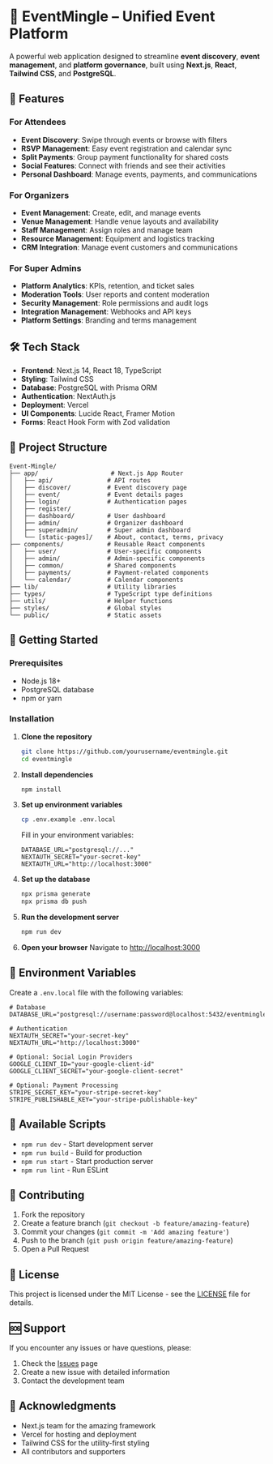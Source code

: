 # 🎉 EventMingle – Unified Event Platform

A powerful web application designed to streamline **event discovery**, **event management**, and **platform governance**, built using **Next.js**, **React**, **Tailwind CSS**, and **PostgreSQL**.

## 🚀 Features

### For Attendees
- **Event Discovery**: Swipe through events or browse with filters
- **RSVP Management**: Easy event registration and calendar sync
- **Split Payments**: Group payment functionality for shared costs
- **Social Features**: Connect with friends and see their activities
- **Personal Dashboard**: Manage events, payments, and communications

### For Organizers
- **Event Management**: Create, edit, and manage events
- **Venue Management**: Handle venue layouts and availability
- **Staff Management**: Assign roles and manage team
- **Resource Management**: Equipment and logistics tracking
- **CRM Integration**: Manage event customers and communications

### For Super Admins
- **Platform Analytics**: KPIs, retention, and ticket sales
- **Moderation Tools**: User reports and content moderation
- **Security Management**: Role permissions and audit logs
- **Integration Management**: Webhooks and API keys
- **Platform Settings**: Branding and terms management

## 🛠️ Tech Stack

- **Frontend**: Next.js 14, React 18, TypeScript
- **Styling**: Tailwind CSS
- **Database**: PostgreSQL with Prisma ORM
- **Authentication**: NextAuth.js
- **Deployment**: Vercel
- **UI Components**: Lucide React, Framer Motion
- **Forms**: React Hook Form with Zod validation

## 📁 Project Structure

```
Event-Mingle/
├── app/                    # Next.js App Router
│   ├── api/               # API routes
│   ├── discover/          # Event discovery page
│   ├── event/             # Event details pages
│   ├── login/             # Authentication pages
│   ├── register/
│   ├── dashboard/         # User dashboard
│   ├── admin/             # Organizer dashboard
│   ├── superadmin/        # Super admin dashboard
│   └── [static-pages]/    # About, contact, terms, privacy
├── components/            # Reusable React components
│   ├── user/              # User-specific components
│   ├── admin/             # Admin-specific components
│   ├── common/            # Shared components
│   ├── payments/          # Payment-related components
│   └── calendar/          # Calendar components
├── lib/                   # Utility libraries
├── types/                 # TypeScript type definitions
├── utils/                 # Helper functions
├── styles/                # Global styles
└── public/                # Static assets
```

## 🚀 Getting Started

### Prerequisites
- Node.js 18+ 
- PostgreSQL database
- npm or yarn

### Installation

1. **Clone the repository**
   ```bash
   git clone https://github.com/yourusername/eventmingle.git
   cd eventmingle
   ```

2. **Install dependencies**
   ```bash
   npm install
   ```

3. **Set up environment variables**
   ```bash
   cp .env.example .env.local
   ```
   Fill in your environment variables:
   ```
   DATABASE_URL="postgresql://..."
   NEXTAUTH_SECRET="your-secret-key"
   NEXTAUTH_URL="http://localhost:3000"
   ```

4. **Set up the database**
   ```bash
   npx prisma generate
   npx prisma db push
   ```

5. **Run the development server**
   ```bash
   npm run dev
   ```

6. **Open your browser**
   Navigate to [http://localhost:3000](http://localhost:3000)

## 📝 Environment Variables

Create a `.env.local` file with the following variables:

```env
# Database
DATABASE_URL="postgresql://username:password@localhost:5432/eventmingle"

# Authentication
NEXTAUTH_SECRET="your-secret-key"
NEXTAUTH_URL="http://localhost:3000"

# Optional: Social Login Providers
GOOGLE_CLIENT_ID="your-google-client-id"
GOOGLE_CLIENT_SECRET="your-google-client-secret"

# Optional: Payment Processing
STRIPE_SECRET_KEY="your-stripe-secret-key"
STRIPE_PUBLISHABLE_KEY="your-stripe-publishable-key"
```

## 🧪 Available Scripts

- `npm run dev` - Start development server
- `npm run build` - Build for production
- `npm run start` - Start production server
- `npm run lint` - Run ESLint

## 🤝 Contributing

1. Fork the repository
2. Create a feature branch (`git checkout -b feature/amazing-feature`)
3. Commit your changes (`git commit -m 'Add amazing feature'`)
4. Push to the branch (`git push origin feature/amazing-feature`)
5. Open a Pull Request

## 📄 License

This project is licensed under the MIT License - see the [LICENSE](LICENSE) file for details.

## 🆘 Support

If you encounter any issues or have questions, please:

1. Check the [Issues](https://github.com/yourusername/eventmingle/issues) page
2. Create a new issue with detailed information
3. Contact the development team

## 🙏 Acknowledgments

- Next.js team for the amazing framework
- Vercel for hosting and deployment
- Tailwind CSS for the utility-first styling
- All contributors and supporters 